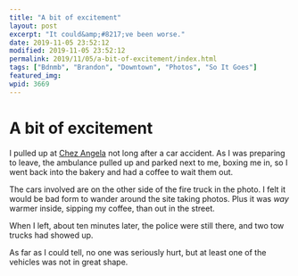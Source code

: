 ```yaml
---
title: "A bit of excitement"
layout: post
excerpt: "It could&amp;#8217;ve been worse."
date: 2019-11-05 23:52:12
modified: 2019-11-05 23:52:12
permalink: 2019/11/05/a-bit-of-excitement/index.html
tags: ["Bdnmb", "Brandon", "Downtown", "Photos", "So It Goes"]
featured_img: 
wpid: 3669
---
```


# A bit of excitement

I pulled up at [Chez Angela](https://chezangela.ca/) not long after a car accident. As I was preparing to leave, the ambulance pulled up and parked next to me, boxing me in, so I went back into the bakery and had a coffee to wait them out.

The cars involved are on the other side of the fire truck in the photo. I felt it would be bad form to wander around the site taking photos. Plus it was *way* warmer inside, sipping my coffee, than out in the street.

When I left, about ten minutes later, the police were still there, and two tow trucks had showed up.

As far as I could tell, no one was seriously hurt, but at least one of the vehicles was not in great shape.